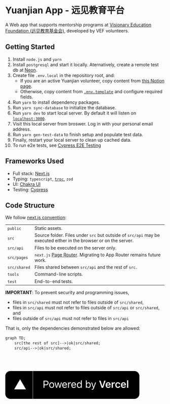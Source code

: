 # Yuanjian App - 远见教育平台

A Web app that supports mentorship programs at [Visionary Education Foundation (远见教育基金会)](http://yuanjian.org),
developed by VEF volunteers.

## Getting Started

1. Install `node.js` and `yarn`
1. Install `postgresql` and start it locally. Aternatively, create a remote test db at [Neon](http://neon.tech).
1. Create file `.env.local` in the repository root, and:
   - If you are an active Yuanjian volunteer, copy content from [this Notion page](https://www.notion.so/yuanjian/env-local-fde6a9fbc7854a5da2a08425b6562724).
   - Otherwise, copy content from [`.env.template`](.env.template) and configure required fields.
1. Run `yarn` to install dependency packages.
1. Run `yarn sync-database` to initialize the database.
1. Run `yarn dev` to start local server. By default it will listen on [`localhost:3000`](http://localhost:3000).
1. Visit this local server from broswer. Log in with your personal email address.
1. Run `yarn gen-test-data` to finish setup and populate test data.
1. Finally, restart your local server to clean up cached data.
1. To run e2e tests, see [Cypress E2E Testing](./test/README.md)

## Frameworks Used

- Full stack: [Next.js](https://nextjs.org/)
- Typing: `typescript`, [`trpc`](https://trpc.io/), `zod`
- UI: [Chakra UI](https://chakra-ui.com/)
- Testing: [Cypress](https://www.cypress.io/)

## Code Structure

We follow [next.js convention](https://nextjs.org/docs/getting-started/project-structure#top-level-folders):

|  |  |
|---|---|
| `public` | Static assets. |
| `src` | Source folder. Files under `src` but outside of `src/api` may be executed either in the browser or on the server. |
| `src/api` | Files to be executed on the server only. |
| `src/pages` | `next.js` [Page Router](https://nextjs.org/docs/pages/building-your-application/routing). Migrating to App Router remains future work. |
| `src/shared` | Files shared between `src/api` and the rest of `src`. |
| `tools` | Command-line scripts.
| `test` | End-to-end tests.

**IMPORTANT**: To prevent security and programming issues,

* files in `src/shared` must not refer to files outside of `src/shared`,
* files in `src/api` must not refer to files outside of `src/api` or `src/shared`, and
* files outside of `src/api` must not refer to files in `src/api`

That is, only the dependencies demonstrated below are allowed:

```mermaid
graph TD;
    src[the rest of src]-->|ok|src/shared;
    src/api-->|ok|src/shared;
```

<br>
<br>
<br>
<div class="vercel banner">
<a href="https://vercel.com/?utm_source=yuanjian&utm_campaign=oss">
  <Img src="./public/img/vercel-banner.svg" alt="Vercel Banner" />
</a>
</div>
